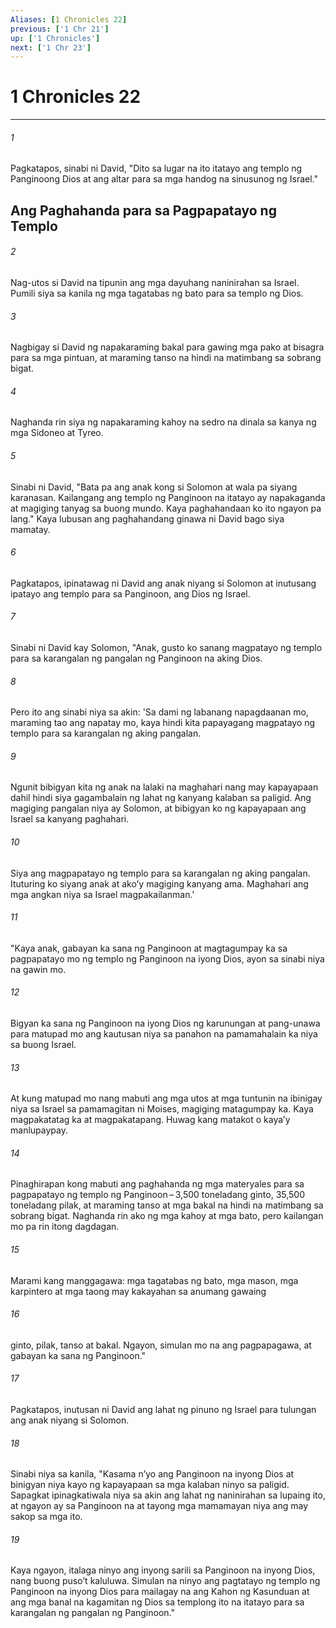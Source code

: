```yaml
---
Aliases: [1 Chronicles 22]
previous: ['1 Chr 21']
up: ['1 Chronicles']
next: ['1 Chr 23']
---
```

# 1 Chronicles 22

***


###### 1 


Pagkatapos, sinabi ni David, "Dito sa lugar na ito itatayo ang templo ng Panginoong Dios at ang altar para sa mga handog na sinusunog ng Israel." 

## Ang Paghahanda para sa Pagpapatayo ng Templo 


###### 2 


Nag-utos si David na tipunin ang mga dayuhang naninirahan sa Israel. Pumili siya sa kanila ng mga tagatabas ng bato para sa templo ng Dios. 


###### 3 


Nagbigay si David ng napakaraming bakal para gawing mga pako at bisagra para sa mga pintuan, at maraming tanso na hindi na matimbang sa sobrang bigat. 


###### 4 


Naghanda rin siya ng napakaraming kahoy na sedro na dinala sa kanya ng mga Sidoneo at Tyreo. 


###### 5 


Sinabi ni David, "Bata pa ang anak kong si Solomon at wala pa siyang karanasan. Kailangang ang templo ng Panginoon na itatayo ay napakaganda at magiging tanyag sa buong mundo. Kaya paghahandaan ko ito ngayon pa lang." Kaya lubusan ang paghahandang ginawa ni David bago siya mamatay. 


###### 6 


Pagkatapos, ipinatawag ni David ang anak niyang si Solomon at inutusang ipatayo ang templo para sa Panginoon, ang Dios ng Israel. 


###### 7 


Sinabi ni David kay Solomon, "Anak, gusto ko sanang magpatayo ng templo para sa karangalan ng pangalan ng Panginoon na aking Dios. 


###### 8 


Pero ito ang sinabi niya sa akin: 'Sa dami ng labanang napagdaanan mo, maraming tao ang napatay mo, kaya hindi kita papayagang magpatayo ng templo para sa karangalan ng aking pangalan. 


###### 9 


Ngunit bibigyan kita ng anak na lalaki na maghahari nang may kapayapaan dahil hindi siya gagambalain ng lahat ng kanyang kalaban sa paligid. Ang magiging pangalan niya ay Solomon, at bibigyan ko ng kapayapaan ang Israel sa kanyang paghahari. 


###### 10 


Siya ang magpapatayo ng templo para sa karangalan ng aking pangalan. Ituturing ko siyang anak at akoʼy magiging kanyang ama. Maghahari ang mga angkan niya sa Israel magpakailanman.' 


###### 11 


"Kaya anak, gabayan ka sana ng Panginoon at magtagumpay ka sa pagpapatayo mo ng templo ng Panginoon na iyong Dios, ayon sa sinabi niya na gawin mo. 


###### 12 


Bigyan ka sana ng Panginoon na iyong Dios ng karunungan at pang-unawa para matupad mo ang kautusan niya sa panahon na pamamahalain ka niya sa buong Israel. 


###### 13 


At kung matupad mo nang mabuti ang mga utos at mga tuntunin na ibinigay niya sa Israel sa pamamagitan ni Moises, magiging matagumpay ka. Kaya magpakatatag ka at magpakatapang. Huwag kang matakot o kayaʼy manlupaypay. 


###### 14 


Pinaghirapan kong mabuti ang paghahanda ng mga materyales para sa pagpapatayo ng templo ng Panginoon – 3,500 toneladang ginto, 35,500 toneladang pilak, at maraming tanso at mga bakal na hindi na matimbang sa sobrang bigat. Naghanda rin ako ng mga kahoy at mga bato, pero kailangan mo pa rin itong dagdagan. 


###### 15 


Marami kang manggagawa: mga tagatabas ng bato, mga mason, mga karpintero at mga taong may kakayahan sa anumang gawaing 


###### 16 


ginto, pilak, tanso at bakal. Ngayon, simulan mo na ang pagpapagawa, at gabayan ka sana ng Panginoon." 


###### 17 


Pagkatapos, inutusan ni David ang lahat ng pinuno ng Israel para tulungan ang anak niyang si Solomon. 


###### 18 


Sinabi niya sa kanila, "Kasama nʼyo ang Panginoon na inyong Dios at binigyan niya kayo ng kapayapaan sa mga kalaban ninyo sa paligid. Sapagkat ipinagkatiwala niya sa akin ang lahat ng naninirahan sa lupaing ito, at ngayon ay sa Panginoon na at tayong mga mamamayan niya ang may sakop sa mga ito. 


###### 19 


Kaya ngayon, italaga ninyo ang inyong sarili sa Panginoon na inyong Dios, nang buong pusoʼt kaluluwa. Simulan na ninyo ang pagtatayo ng templo ng Panginoon na inyong Dios para mailagay na ang Kahon ng Kasunduan at ang mga banal na kagamitan ng Dios sa templong ito na itatayo para sa karangalan ng pangalan ng Panginoon."
